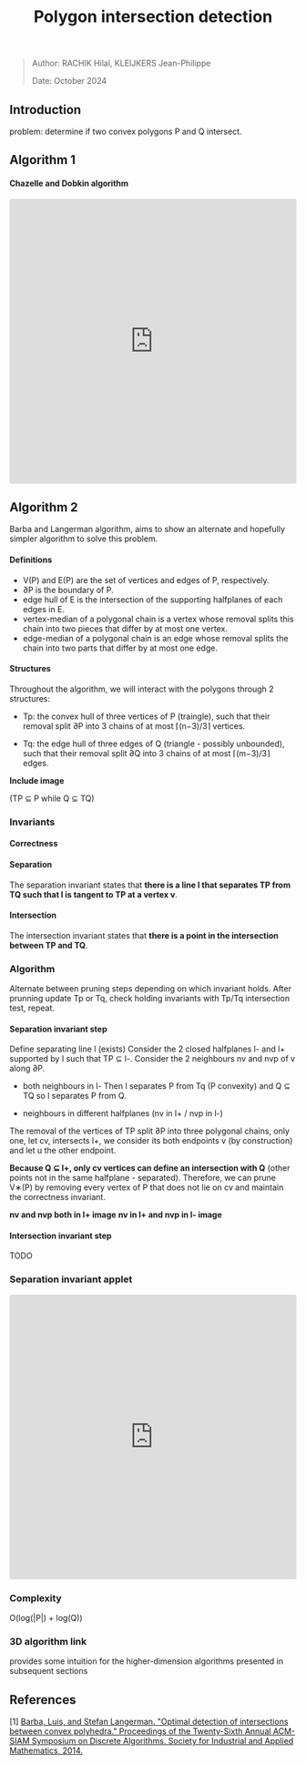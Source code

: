 ﻿---
title: Polygon intersection detection
---

> Author: RACHIK Hilal, KLEIJKERS Jean-Philippe
> 
> Date: October 2024

## Introduction

problem: determine if two convex polygons P and Q intersect.

## Algorithm 1

#### Chazelle and Dobkin algorithm
<iframe
  src="https://codesandbox.io/embed/convex-hull-vertices-qhhzs3?fontsize=14&hidenavigation=1&theme=dark&view=preview"
  style="width: 100%; height: 500px; border: 0; border-radius: 4px; overflow: hidden;"
  title="CodeSandbox Applet"
  allow="accelerometer; ambient-light-sensor; camera; encrypted-media; geolocation; gyroscope; hid; microphone; midi; payment; usb; vr; xr-spatial-tracking"
  sandbox="allow-forms allow-modals allow-popups allow-presentation allow-same-origin allow-scripts"
></iframe>

## Algorithm 2

Barba and Langerman algorithm, aims to show an alternate and hopefully simpler algorithm to solve this problem.

#### Definitions

+ V(P) and E(P) are the set of vertices and edges of P, respectively.
+ ∂P is the boundary of P.
+ edge hull of E is the intersection of the supporting halfplanes of each edges in E.
+ vertex-median of a polygonal chain is a vertex whose removal splits this chain into two pieces that differ by at most one vertex.
+ edge-median of a polygonal chain is an edge whose removal splits the chain into two parts that differ by at most one edge.

#### Structures

Throughout the algorithm, we will interact with the polygons through 2 structures:

+ Tp: the convex hull of three vertices of P (traingle), such that their removal split ∂P into 3 chains of at most ⌈(n−3)/3⌉ vertices.

+ Tq: the edge hull of three edges of Q (triangle - possibly unbounded), such that their removal split ∂Q into 3 chains of at most ⌈(m−3)/3⌉ edges.

**Include image**

(TP ⊆ P while Q ⊆ TQ)

### Invariants

#### Correctness

#### Separation
The separation invariant states that **there is a line l that separates TP from TQ such that l is tangent to TP at a vertex v**.

#### Intersection
The intersection invariant states that **there is a point in the intersection between TP and TQ**.

### Algorithm

Alternate between pruning steps depending on which invariant holds.
After prunning update Tp or Tq, check holding invariants with Tp/Tq intersection test, repeat.


#### Separation invariant step

Define separating line l (exists)
Consider the 2 closed halfplanes l- and l+ supported by l such that TP ⊆ l-.
Consider the 2 neighbours nv and nvp of v along ∂P.

+ both neighbours in l-
Then l separates P from Tq (P convexity) and Q ⊆ TQ so l separates P from Q.

+ neighbours in different halfplanes
(nv in l+ / nvp in l-)

The removal of the vertices of TP split ∂P into three polygonal chains, only one, let cv, intersects l+, we consider its both endpoints v (by construction) and let u the other endpoint.

**Because Q ⊆ l+, only cv vertices can define an intersection with Q** (other points not in the same halfplane - separated). Therefore, we can prune V∗(P) by removing every vertex of P that does not lie on cv and maintain the correctness invariant.

**nv and nvp both in l+ image**
**nv in l+ and nvp in l- image**

#### Intersection invariant step

TODO

### Separation invariant applet

<iframe
  src="https://codesandbox.io/embed/separation-invariant-j73nhp?fontsize=14&hidenavigation=1&theme=dark&view=preview"
  style="width: 100%; height: 500px; border: 0; border-radius: 4px; overflow: hidden;"
  title="CodeSandbox Applet"
  allow="accelerometer; ambient-light-sensor; camera; encrypted-media; geolocation; gyroscope; hid; microphone; midi; payment; usb; vr; xr-spatial-tracking"
  sandbox="allow-forms allow-modals allow-popups allow-presentation allow-same-origin allow-scripts"
></iframe>

### Complexity
O(log(|P|) + log(Q))

### 3D algorithm link

provides some intuition for the higher-dimension algorithms presented in subsequent sections

## References
[1] [Barba, Luis, and Stefan Langerman. "Optimal detection of intersections between convex polyhedra." Proceedings of the Twenty-Sixth Annual ACM-SIAM Symposium on Discrete Algorithms. Society for Industrial and Applied Mathematics, 2014.](https://arxiv.org/abs/1312.1001)
